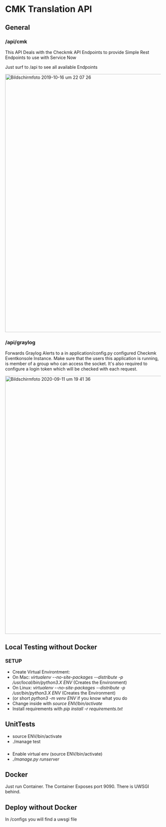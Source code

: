 # CMK Translation API

## General


### /api/cmk
This API Deals with the Checkmk API Endpoints to
provide Simple Rest Endpoints to use with Service Now

Just surf to /api to see all available Endpoints

<img width="834" alt="Bildschirmfoto 2019-10-16 um 22 07 26" src="https://user-images.githubusercontent.com/899110/66955106-ff771900-f061-11e9-8c59-8559bfc4c85c.png">

### /api/graylog
Forwards Graylog Alerts to a in application/config.py configured Checkmk Eventkonsole Instance.
Make sure that the users this application is running, is member of a group who can access the socket.
It's also required to configure a login token which will be checked with each request.

<img width="834" alt="Bildschirmfoto 2020-09-11 um 19 41 36" src="https://user-images.githubusercontent.com/899110/92956349-01f71400-f467-11ea-8009-c3f5d6db7401.png">

## Local Testing without Docker
### SETUP
 - Create Virtual Environtment:
 - On Mac: _virtualenv --no-site-packages --distribute -p /usr/local/bin/python3.X ENV_ (Creates the Environment)
 - On Linux: _virtualenv --no-site-packages --distribute -p /usr/bin/python3.X ENV_ (Creates the Environment)
 - (or short _python3 -m venv ENV_ if you know what you do
 - Change inside with _source ENV/bin/activate_
 - Install requirements with _pip install -r requirements.txt_

## UnitTests
  - source ENV/bin/activate
  - ./manage test

### 
 - Enable virtual env (source ENV/bin/activate)
 -  _./manage.py runserver_


 ## Docker
 Just run Container. The Container Exposes port 9090. There is UWSGI behind.


 ## Deploy without Docker
 In /configs you will find a uwsgi file
